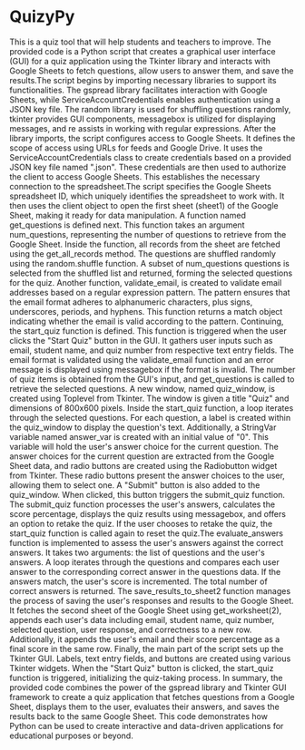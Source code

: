 # QuizyPy
This is a quiz tool that will help students and teachers to improve.
The provided code is a Python script that creates a graphical user interface (GUI) for a quiz application using the Tkinter library and interacts with Google Sheets to fetch questions, allow users to answer them, and save the results.The script begins by importing necessary libraries to support its functionalities. The gspread library facilitates interaction with Google Sheets, while ServiceAccountCredentials enables authentication using a JSON key file. 
The random library is used for shuffling questions randomly, tkinter provides GUI components, messagebox is utilized for displaying messages, and re assists in working with regular expressions. After the library imports, the script configures access to Google Sheets. It defines the scope of access using URLs for feeds and Google Drive. It uses the ServiceAccountCredentials class to create credentials based on a provided JSON key file named ".json". These credentials are then used to authorize the client to access Google Sheets. 
This establishes the necessary connection to the spreadsheet.The script specifies the Google Sheets spreadsheet ID, which uniquely identifies the spreadsheet to work with. It then uses the client object to open the first sheet (sheet1) of the Google Sheet, making it ready for data manipulation. A function named get_questions is defined next. This function takes an argument num_questions, representing the number of questions to retrieve from the Google Sheet. Inside the function, all records from the sheet are fetched using the get_all_records method. The questions are shuffled randomly using the random.shuffle function. A subset of num_questions questions is selected from the shuffled list and returned, forming the selected questions for the quiz.
Another function, validate_email, is created to validate email addresses based on a regular expression pattern. The pattern ensures that the email format adheres to alphanumeric characters, plus signs, underscores, periods, and hyphens. This function returns a match object indicating whether the email is valid according to the pattern. Continuing, the start_quiz function is defined. This function is triggered when the user clicks the "Start Quiz" button in the GUI. It gathers user inputs such as email, student name, and quiz number from respective text entry fields. The email format is validated using the validate_email function and an error message is displayed using messagebox if the format is invalid. The number of quiz items is obtained from the GUI's input, and get_questions is called to retrieve the selected questions. A new window, named quiz_window, is created 
using Toplevel from Tkinter. The window is given a title "Quiz" and dimensions of 800x600 pixels. Inside the start_quiz function, a loop iterates through the selected questions. For each question, a label is created within the quiz_window to display the question's text. Additionally, a StringVar variable named answer_var is created with an initial value of "0". This variable will hold the user's answer choice for the current question. The answer choices for the current question are extracted from the Google Sheet data, and radio buttons are created using the Radiobutton widget from Tkinter. These radio buttons present the answer choices to the user, allowing them to select one. A "Submit" button is also added to the quiz_window. When clicked, this button triggers the submit_quiz function. The submit_quiz function processes the user's answers, calculates the score percentage, displays the quiz results using messagebox, and offers an option to retake the quiz. If the user chooses to retake the quiz, the start_quiz function is called again to reset the quiz.The evaluate_answers function is implemented to assess the user's answers against the correct answers. It takes two arguments: the list of questions and the user's answers. A loop iterates through the questions and compares each user answer to the corresponding correct answer in the questions data. If the answers match, the user's score is incremented. The total number of correct answers is returned.
The save_results_to_sheet2 function manages the process of saving the user's responses and results to the Google Sheet. It fetches the second sheet of the Google Sheet using get_worksheet(2), appends each user's data including email, student name, quiz number, selected question, user response, and correctness to a new row. Additionally, it appends the user's email and their score percentage as a final score in the same row. Finally, the main part of the script sets up the Tkinter GUI. Labels, text entry fields, and buttons are created using various Tkinter widgets. 
When the "Start Quiz" button is clicked, the start_quiz function is triggered, initializing the quiz-taking process. In summary, the provided code combines the power of the gspread library and Tkinter GUI framework to create a quiz application that  fetches questions from a Google Sheet, displays them to the user, evaluates their answers, and saves the results back to the same Google Sheet. This code demonstrates how Python can be used to create interactive and data-driven applications for educational purposes or beyond.
